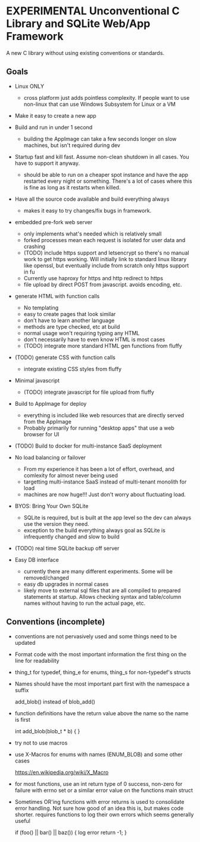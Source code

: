 # EXPERIMENTAL Unconventional C Library and SQLite Web/App Framework

A new C library without using existing conventions or standards.

## Goals

* Linux ONLY
  * cross platform just adds pointless complexity.  If people want to use non-linux that
    can use Windows Subsystem for Linux or a VM

* Make it easy to create a new app

* Build and run in under 1 second
  * building the AppImage can take a few seconds longer on slow machines, but
    isn't required during dev

* Startup fast and kill fast.  Assume non-clean shutdown in all cases.  You
  have to support it anyway.
  * should be able to run on a cheaper spot instance and have the app restarted
    every night or something.  There's a lot of cases where this is fine as
    long as it restarts when killed.

* Have all the source code available and build everything always
  * makes it easy to try changes/fix bugs in framework.

* embedded pre-fork web server
  * only implements what's needed which is relatively small
  * forked processes mean each request is isolated for user data and crashing
  * (TODO) include https support and letsencrypt so there's no manual work to
    get https working.  Will initially link to standard linux library like
    openssl, but eventually include from scratch only https support in fu
  * Currently use haproxy for https and http redirect to https
  * file upload by direct POST from javascript.  avoids encoding, etc.

* generate HTML with function calls
  * No templating
  * easy to create pages that look similar
  * don't have to learn another language
  * methods are type checked, etc at build
  * normal usage won't requiring typing any HTML
  * don't necessarily have to even know HTML is most cases
  * (TODO) integrate more standard HTML gen functions from fluffy

* (TODO) generate CSS with function calls
  * integrate existing CSS styles from fluffy

* Minimal javascript
  * (TODO) integrate javascript for file upload from fluffy

* Build to AppImage for deploy
  * everything is included like web resources that are directly served from the
    AppImage
  * Probably primarily for running "desktop apps" that use a web browser for UI

* (TODO) Build to docker for multi-instance SaaS deployment

* No load balancing or failover
  * From my experience it has been a lot of effort, overhead, and comlexity for
    almost never being used
  * targetting multi-instance SaaS instead of multi-tenant monolith for load
  * machines are now huge!!!  Just don't worry about fluctuating load.

* BYOS: Bring Your Own SQLite
  * SQLite is required, but is built at the app level so the dev can always use
    the version they need.
  * exception to the build everything always goal as SQLite is infrequently
    changed and slow to build

* (TODO) real time SQLite backup off server

* Easy DB interface
  * currently there are many different experiments.  Some will be removed/changed
  * easy db upgrades in normal cases
  * likely move to external sql files that are all compiled to prepared
    statements at startup.  Allows checking syntax and table/column names
    without having to run the actual page, etc.


## Conventions (incomplete)
* conventions are not pervasively used and some things need to be updated

* Format code with the most important information the first thing on
  the line for readability

* thing_t for typedef, thing_e for enums, thing_s for non-typedef's structs

* Names should have the most important part first with the namespace a suffix

    add_blob() instead of blob_add()

* function definitions have the return value above the name so the name is first

    int
    add_blob(blob_t * b)
    {
    }

* try not to use macros

* use X-Macros for enums with names (ENUM_BLOB) and some other cases

    https://en.wikipedia.org/wiki/X_Macro

* for most functions, use an int return type of 0 success, non-zero for failure
  with errno set or a similar error value on the functions main struct

* Sometimes OR'ing functions with error returns is used to consolidate error handling.
  Not sure how good of an idea this is, but makes code shorter.  requires functions to
  log their own errors which seems generally useful

    if (foo()
        || bar()
        || baz())
    {
        log error
        return -1;
    }

